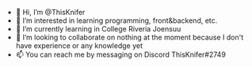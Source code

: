 - 👋 Hi, I’m @ThisKnifer
- 👀 I’m interested in learning programming, front&backend, etc.
- 🌱 I’m currently learning in College Riveria Joensuu
- 💞️ I’m looking to collaborate on nothing at the moment because I don't have experience or any knowledge yet
- 📫 You can reach me by messaging on Discord ThisKnifer#2749

<!---
//I'm a bot and this action was made automatically
//To make a formal complaint, query, or anything else dm me on Discord
--->
